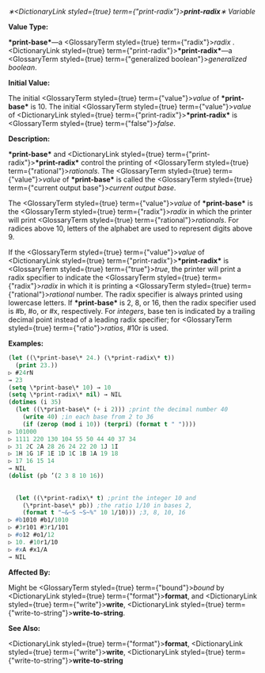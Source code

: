 *∗<DictionaryLink styled={true} term={"print-radix"}><b>*print-radix*</b></DictionaryLink>∗ Variable* 



**Value Type:** 



**\*print-base\***—a <GlossaryTerm styled={true} term={"radix"}><i>radix</i></GlossaryTerm> . <DictionaryLink styled={true} term={"print-radix"}><b>\*print-radix\*</b></DictionaryLink>—a <GlossaryTerm styled={true} term={"generalized boolean"}><i>generalized boolean</i></GlossaryTerm>. 



**Initial Value:** 



The initial <GlossaryTerm styled={true} term={"value"}><i>value</i></GlossaryTerm> of **\*print-base\*** is 10. The initial <GlossaryTerm styled={true} term={"value"}><i>value</i></GlossaryTerm> of <DictionaryLink styled={true} term={"print-radix"}><b>\*print-radix\*</b></DictionaryLink> is <GlossaryTerm styled={true} term={"false"}><i>false</i></GlossaryTerm>. 



**Description:** 



**\*print-base\*** and <DictionaryLink styled={true} term={"print-radix"}><b>\*print-radix\*</b></DictionaryLink> control the printing of <GlossaryTerm styled={true} term={"rational"}><i>rationals</i></GlossaryTerm>. The <GlossaryTerm styled={true} term={"value"}><i>value</i></GlossaryTerm> of **\*print-base\*** is called the <GlossaryTerm styled={true} term={"current output base"}><i>current output base</i></GlossaryTerm>. 



The <GlossaryTerm styled={true} term={"value"}><i>value</i></GlossaryTerm> of **\*print-base\*** is the <GlossaryTerm styled={true} term={"radix"}><i>radix</i></GlossaryTerm> in which the printer will print <GlossaryTerm styled={true} term={"rational"}><i>rationals</i></GlossaryTerm>. For radices above 10, letters of the alphabet are used to represent digits above 9. 



If the <GlossaryTerm styled={true} term={"value"}><i>value</i></GlossaryTerm> of <DictionaryLink styled={true} term={"print-radix"}><b>\*print-radix\*</b></DictionaryLink> is <GlossaryTerm styled={true} term={"true"}><i>true</i></GlossaryTerm>, the printer will print a radix specifier to indicate the <GlossaryTerm styled={true} term={"radix"}><i>radix</i></GlossaryTerm> in which it is printing a <GlossaryTerm styled={true} term={"rational"}><i>rational</i></GlossaryTerm> number. The radix specifier is always printed using lowercase letters. If **\*print-base\*** is 2, 8, or 16, then the radix specifier used is #b, #o, or #x, respectively. For *integers*, base ten is indicated by a trailing decimal point instead of a leading radix specifier; for <GlossaryTerm styled={true} term={"ratio"}><i>ratios</i></GlossaryTerm>, #10r is used. 



**Examples:**
```lisp
(let ((\*print-base\* 24.) (\*print-radix\* t)) 
  (print 23.)) 
▷ #24rN 
→ 23 
(setq \*print-base\* 10) → 10 
(setq \*print-radix\* nil) → NIL 
(dotimes (i 35) 
  (let ((\*print-base\* (+ i 2))) ;print the decimal number 40 
    (write 40) ;in each base from 2 to 36 
    (if (zerop (mod i 10)) (terpri) (format t " ")))) 
▷ 101000 
▷ 1111 220 130 104 55 50 44 40 37 34 
▷ 31 2C 2A 28 26 24 22 20 1J 1I 
▷ 1H 1G 1F 1E 1D 1C 1B 1A 19 18 
▷ 17 16 15 14 
→ NIL 
(dolist (pb ’(2 3 8 10 16)) 
  
  
  (let ((\*print-radix\* t) ;print the integer 10 and 
	(\*print-base\* pb)) ;the ratio 1/10 in bases 2, 
    (format t "~&~S ~S~%" 10 1/10))) ;3, 8, 10, 16 
▷ #b1010 #b1/1010 
▷ #3r101 #3r1/101 
▷ #o12 #o1/12 
▷ 10. #10r1/10 
▷ #xA #x1/A 
→ NIL 
```
**Affected By:** 



Might be <GlossaryTerm styled={true} term={"bound"}><i>bound</i></GlossaryTerm> by <DictionaryLink styled={true} term={"format"}><b>format</b></DictionaryLink>, and <DictionaryLink styled={true} term={"write"}><b>write</b></DictionaryLink>, <DictionaryLink styled={true} term={"write-to-string"}><b>write-to-string</b></DictionaryLink>. 



**See Also:** 



<DictionaryLink styled={true} term={"format"}><b>format</b></DictionaryLink>, <DictionaryLink styled={true} term={"write"}><b>write</b></DictionaryLink>, <DictionaryLink styled={true} term={"write-to-string"}><b>write-to-string</b></DictionaryLink> 



